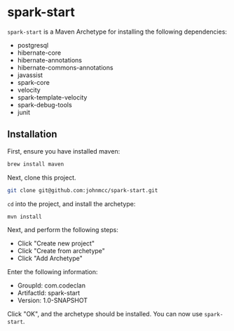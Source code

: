 # spark-start

`spark-start` is a Maven Archetype for installing the following dependencies:

- postgresql
- hibernate-core
- hibernate-annotations
- hibernate-commons-annotations
- javassist
- spark-core
- velocity
- spark-template-velocity
- spark-debug-tools
- junit

## Installation

First, ensure you have installed maven:

```bash
brew install maven
```

Next, clone this project.

```bash
git clone git@github.com:johnmcc/spark-start.git
```

`cd` into the project, and install the archetype:

```bash
mvn install
```

Next, and perform the following steps:

- Click "Create new project"
- Click "Create from archetype"
- Click "Add Archetype"

Enter the following information:

- GroupId: com.codeclan
- ArtifactId: spark-start
- Version: 1.0-SNAPSHOT

Click "OK", and the archetype should be installed. You can now use `spark-start`.
